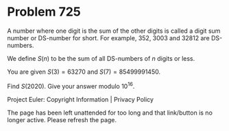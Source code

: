 #   Problem 725

   A number where one digit is the sum of the other digits is called a digit
   sum number or DS-number for short. For example, 352, 3003 and 32812 are
   DS-numbers.

   We define $S(n)$ to be the sum of all DS-numbers of $n$ digits or less.

   You are given $S(3) = 63270$ and $S(7) = 85499991450$.

   Find $S(2020)$. Give your answer modulo $10^{16}$.

   Project Euler: Copyright Information | Privacy Policy

   The page has been left unattended for too long and that link/button is no
   longer active. Please refresh the page.
